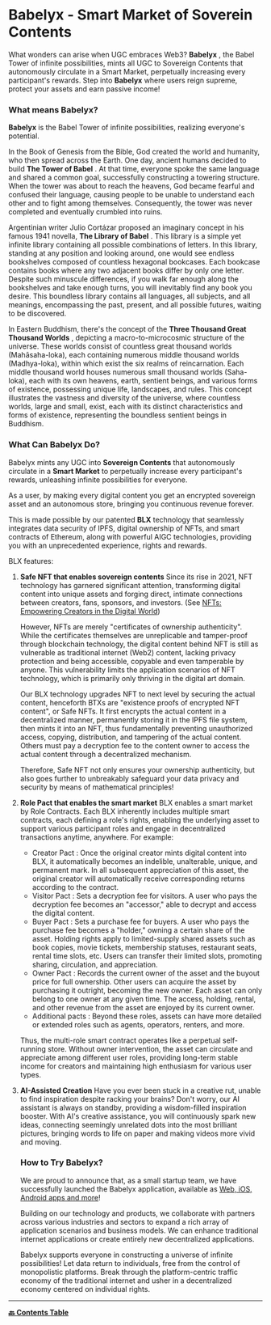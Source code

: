 # Babelyx - Smart Market of Soverein Contents

What wonders can arise when UGC embraces Web3? **Babelyx** , the Babel Tower of infinite possibilities, mints all UGC to Sovereign Contents that autonomously circulate in a Smart Market, perpetually increasing every participant's rewards. Step into **Babelyx** where users reign supreme, protect your assets and earn passive income!

### What means Babelyx?

**Babelyx** is the Babel Tower of infinite possibilities, realizing everyone's potential.

In the Book of Genesis from the Bible, God created the world and humanity, who then spread across the Earth. One day, ancient humans decided to build **The Tower of Babel** . At that time, everyone spoke the same language and shared a common goal, successfully constructing a towering structure. When the tower was about to reach the heavens, God became fearful and confused their language, causing people to be unable to understand each other and to fight among themselves. Consequently, the tower was never completed and eventually crumbled into ruins.

Argentinian writer Julio Cortázar proposed an imaginary concept in his famous 1941 novella, **The Library of Babel** . This library is a simple yet infinite library containing all possible combinations of letters. In this library, standing at any position and looking around, one would see endless bookshelves composed of countless hexagonal bookcases. Each bookcase contains books where any two adjacent books differ by only one letter. Despite such minuscule differences, if you walk far enough along the bookshelves and take enough turns, you will inevitably find any book you desire. This boundless library contains all languages, all subjects, and all meanings, encompassing the past, present, and all possible futures, waiting to be discovered.

In Eastern Buddhism, there's the concept of the **Three Thousand Great Thousand Worlds** , depicting a macro-to-microcosmic structure of the universe. These worlds consist of countless great thousand worlds (Mahāsaha-loka), each containing numerous middle thousand worlds (Madhya-loka), within which exist the six realms of reincarnation. Each middle thousand world houses numerous small thousand worlds (Saha-loka), each with its own heavens, earth, sentient beings, and various forms of existence, possessing unique life, landscapes, and rules. This concept illustrates the vastness and diversity of the universe, where countless worlds, large and small, exist, each with its distinct characteristics and forms of existence, representing the boundless sentient beings in Buddhism.

### What Can Babelyx Do?

Babelyx mints any UGC into **Sovereign Contents** that autonomously circulate in a **Smart Market** to perpetually increase every participant's rewards, unleashing infinite possibilities for everyone.

As a user, by making every digital content you get an encrypted sovereign asset and an autonomous store, bringing you continuous revenue forever.

This is made possible by our patented **BLX** technology that seamlessly integrates data security of IPFS, digital ownership of NFTs, and smart contracts of Ethereum, along with powerful AIGC technologies, providing you with an unprecedented experience, rights and rewards.

BLX features:

1. **Safe NFT that enables sovereign contents**
   Since its rise in 2021, NFT technology has garnered significant attention, transforming digital content into unique assets and forging direct, intimate connections between creators, fans, sponsors, and investors. (See [NFTs: Empowering Creators in the Digital World](https://learn.metamask.io/lessons/nfts-and-creators))

   However, NFTs are merely "certificates of ownership authenticity". While the certificates themselves are unreplicable and tamper-proof through blockchain technology, the digital content behind NFT is still as vulnerable as traditional internet (Web2) content, lacking privacy protection and being accessible, copyable and even tamperable by anyone. This vulnerability limits the application scenarios of NFT technology, which is primarily only thriving in the digital art domain.

   Our BLX technology upgrades NFT to next level by securing the actual content, henceforth BTXs are "existence proofs of encrypted NFT content", or Safe NFTs. It first encrypts the actual content in a decentralized manner, permanently storing it in the IPFS file system, then mints it into an NFT, thus fundamentally preventing unauthorized access, copying, distribution, and tampering of the actual content. Others must pay a decryption fee to the content owner to access the actual content through a decentralized mechanism.

   Therefore, Safe NFT not only ensures your ownership authenticity, but also goes further to unbreakably safeguard your data privacy and security by means of mathematical principles!

2. **Role Pact that enables the smart market**
   BLX enables a smart market by Role Contracts. Each BLX inherently includes multiple smart contracts, each defining a role's rights, enabling the underlying asset to support various participant roles and engage in decentralized transactions anytime, anywhere. For example:

   - Creator Pact : Once the original creator mints digital content into BLX, it automatically becomes an indelible, unalterable, unique, and permanent mark. In all subsequent appreciation of this asset, the original creator will automatically receive corresponding returns according to the contract.
   - Visitor Pact : Sets a decryption fee for visitors. A user who pays the decryption fee becomes an "accessor," able to decrypt and access the digital content.
   - Buyer Pact : Sets a purchase fee for buyers. A user who pays the purchase fee becomes a "holder," owning a certain share of the asset. Holding rights apply to limited-supply shared assets such as book copies, movie tickets, membership statuses, restaurant seats, rental time slots, etc. Users can transfer their limited slots, promoting sharing, circulation, and appreciation.
   - Owner Pact : Records the current owner of the asset and the buyout price for full ownership. Other users can acquire the asset by purchasing it outright, becoming the new owner. Each asset can only belong to one owner at any given time. The access, holding, rental, and other revenue from the asset are enjoyed by its current owner.
   - Additional pacts : Beyond these roles, assets can have more detailed or extended roles such as agents, operators, renters, and more.

   Thus, the multi-role smart contract operates like a perpetual self-running store. Without owner intervention, the asset can circulate and appreciate among different user roles, providing long-term stable income for creators and maintaining high enthusiasm for various user types.

3. **AI-Assisted Creation**
   Have you ever been stuck in a creative rut, unable to find inspiration despite racking your brains? Don't worry, our AI assistant is always on standby, providing a wisdom-filled inspiration booster. With AI's creative assistance, you will continuously spark new ideas, connecting seemingly unrelated dots into the most brilliant pictures, bringing words to life on paper and making videos more vivid and moving.

   ### How to Try Babelyx?

   We are proud to announce that, as a small startup team, we have successfully launched the Babelyx application, available as [Web, iOS, Android apps and more](https://links.babelyx.com)!

   Building on our technology and products, we collaborate with partners across various industries and sectors to expand a rich array of application scenarios and business models. We can enhance traditional internet applications or create entirely new decentralized applications.

   Babelyx supports everyone in constructing a universe of infinite possibilities! Let data return to individuals, free from the control of monopolistic platforms. Break through the platform-centric traffic economy of the traditional internet and usher in a decentralized economy centered on individual rights.

---

**[🔙️ Contents Table](./home.md)**

